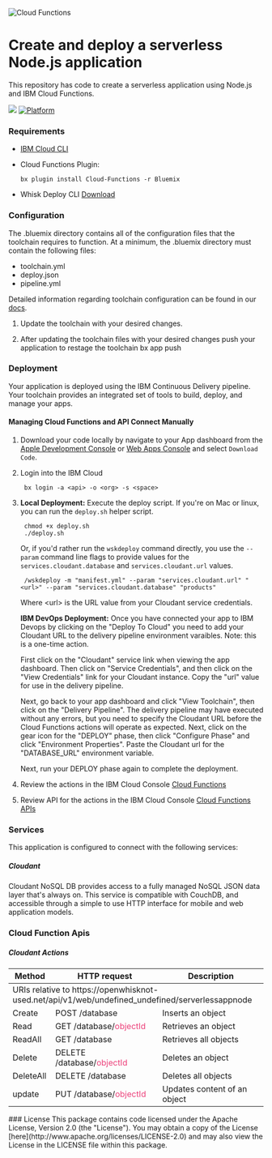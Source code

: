 ![Cloud Functions](https://developer.ibm.com/code/wp-content/uploads/sites/118/2017/10/IBM-CLOUD-FUNCTIONS-35.png)

# Create and deploy a serverless Node.js application

This repository has code to create a serverless application using Node.js and IBM Cloud Functions.

[![](https://img.shields.io/badge/ibmcloud-powered-blue.svg)](https://bluemix.net)
[![Platform](https://img.shields.io/badge/platform-nodejs-lightgrey.svg?style=flat)](https://developer.ibm.com/node/cloud/)

### Requirements
- [IBM Cloud CLI](https://console.bluemix.net/docs/cli/reference/bluemix_cli/download_cli.html)

- Cloud Functions Plugin:

      bx plugin install Cloud-Functions -r Bluemix

- Whisk Deploy CLI [Download](https://github.com/apache/incubator-openwhisk-wskdeploy/releases)
### Configuration
The .bluemix directory contains all of the configuration files that the toolchain requires to function. At a minimum, the .bluemix directory must contain the following files:

- toolchain.yml
- deploy.json
- pipeline.yml

Detailed information regarding toolchain configuration can be found in our [docs](https://console.bluemix.net/docs/services/ContinuousDelivery/toolchains_custom.html#toolchains_custom).

1. Update the toolchain with your desired changes.

2. After updating the toolchain files with your desired changes push your application to restage the toolchain
        bx app push

### Deployment
Your application is deployed using the IBM Continuous Delivery pipeline. Your toolchain provides an integrated set of tools to build, deploy, and manage your apps.

#### Managing Cloud Functions and API Connect Manually

1. Download your code locally by navigate to your App dashboard from the [Apple Development Console](https://console.bluemix.net/developer/appledevelopment/apps) or [Web Apps Console](https://console.bluemix.net/developer/appservice/apps) and select `Download Code`.

2. Login into the IBM Cloud

        bx login -a <api> -o <org> -s <space>

3. **Local Deployment:** Execute the deploy script.  If you're on Mac or linux, you can run the `deploy.sh` helper script.

        chmod +x deploy.sh
        ./deploy.sh

   Or, if you'd rather run the `wskdeploy` command directly, you use the `--param` command line flags to provide values for the `services.cloudant.database` and `services.cloudant.url` values.

        /wskdeploy -m "manifest.yml" --param "services.cloudant.url" "<url>" --param "services.cloudant.database" "products"

   Where &lt;url&gt; is the URL value from your Cloudant service credentials.

   **IBM DevOps Deployment:** Once you have connected your app to IBM Devops by clicking on the "Deploy To Cloud" you need to add your Cloudant URL to the delivery pipeline environment varaibles. Note: this is a one-time action.

   First click on the "Cloudant" service link when viewing the app dashboard.  Then click on "Service Credentials", and then click on the "View Credentials" link for your Cloudant instance.  Copy the "url" value for use in the delivery pipeline.

   Next, go back to your app dashboard and click "View Toolchain", then click on the "Delivery Pipeline".   The delivery pipeline may have executed without any errors, but you need to specify the Cloudant URL before the Cloud Functions actions will operate as expected.  Next, click on the gear icon for the "DEPLOY" phase, then click "Configure Phase" and click "Environment Properties".  Paste the Cloudant url for the "DATABASE_URL" environment variable.

   Next, run your DEPLOY phase again to complete the deployment.

4. Review the actions in the IBM Cloud Console [Cloud Functions](https://console.bluemix.net/openwhisk/actions)

5. Review API for the actions in the IBM Cloud Console [Cloud Functions APIs](https://console.bluemix.net/openwhisk/apimanagement)

### Services
This application is configured to connect with the following services:

##### Cloudant
Cloudant NoSQL DB provides access to a fully managed NoSQL JSON data layer that's always on. This service is compatible with CouchDB, and accessible through a simple to use HTTP interface for mobile and web application models.
  ### Cloud Function Apis
##### Cloudant Actions

<table>
  <thead>
      <tr>
        <th>Method</th>
        <th>HTTP request</th>
        <th>Description</th>
      </tr>
  </thead>
  <tbody>
    <tr>
      <td colspan="3">
      URIs relative to https://openwhisknot-used.net/api/v1/web/undefined_undefined/serverlessappnode </td>
    </tr>
    <tr>
      <td>Create</td>
      <td>POST /database </td>
      <td>Inserts an object</td>
    </tr>
    <tr>
      <td>Read</td>
      <td>GET /database/<font color="#ec407a">objectId</font></td>
      <td>Retrieves an object</td>
    </tr>
    <tr>
      <td>ReadAll</td>
      <td>GET /database </td>
      <td>Retrieves all objects</td>
    </tr>
    <tr>
      <td>Delete </td>
      <td>DELETE /database/<font color="#ec407a">objectId</font></td>
      <td>Deletes an object</td>
    </tr>
    <tr>
      <td>DeleteAll</td>
      <td>DELETE /database </td>
      <td>Deletes all objects</td>
    </tr>
    <tr>
      <td>update</td>
      <td>PUT /database/<font color="#ec407a">objectId</font></td>
      <td>Updates content of an object</td>
    </tr>
  </tbody>
</table>
  ### License
This package contains code licensed under the Apache License, Version 2.0 (the "License"). You may obtain a copy of the License [here](http://www.apache.org/licenses/LICENSE-2.0) and may also view the License in the LICENSE file within this package.

